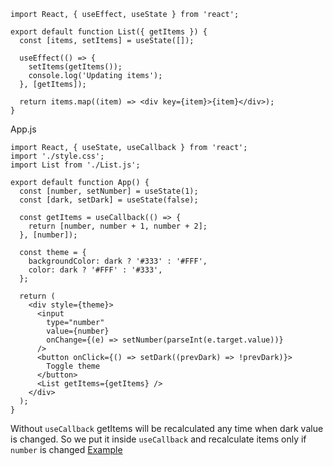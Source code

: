 ```
import React, { useEffect, useState } from 'react';

export default function List({ getItems }) {
  const [items, setItems] = useState([]);

  useEffect(() => {
    setItems(getItems());
    console.log('Updating items');
  }, [getItems]);

  return items.map((item) => <div key={item}>{item}</div>);
}

```

App.js
```
import React, { useState, useCallback } from 'react';
import './style.css';
import List from './List.js';

export default function App() {
  const [number, setNumber] = useState(1);
  const [dark, setDark] = useState(false);

  const getItems = useCallback(() => {
    return [number, number + 1, number + 2];
  }, [number]);

  const theme = {
    backgroundColor: dark ? '#333' : '#FFF',
    color: dark ? '#FFF' : '#333',
  };

  return (
    <div style={theme}>
      <input
        type="number"
        value={number}
        onChange={(e) => setNumber(parseInt(e.target.value))}
      />
      <button onClick={() => setDark((prevDark) => !prevDark)}>
        Toggle theme
      </button>
      <List getItems={getItems} />
    </div>
  );
}

```

Without `useCallback`  getItems will be recalculated any time when dark value is changed. So we put it inside `useCallback` and recalculate items only if `number` is changed
[Example](https://stackblitz.com/edit/react-nrmdha?devtoolsheight=40&file=src/App.js)
